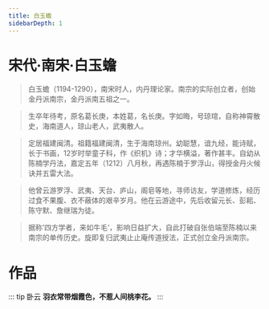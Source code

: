 ```yaml
---
title: 白玉蟾
sidebarDepth: 1
---
```


# 宋代·南宋·白玉蟾
> 白玉蟾（1194-1290），南宋时人，内丹理论家。南宗的实际创立者，创始金丹派南宗，金丹派南五祖之一。

> 生卒年待考，原名葛长庚，本姓葛，名长庚。字如晦，号琼琯，自称神霄散史，海南道人，琼山老人，武夷散人。

> 定居福建闽清。祖籍福建闽清，生于海南琼州。幼聪慧，谙九经，能诗赋，长于书画，12岁时举童子科，作《织机》诗；才华横溢，著作甚丰。自幼从陈楠学丹法，嘉定五年（1212）八月秋，再遇陈楠于罗浮山，得授金丹火候诀并五雷大法。

> 他曾云游罗浮、武夷、天台、庐山，阁皂等地，寻师访友，学道修炼，经历过食不果腹、衣不蔽体的艰辛岁月。他在云游途中，先后收留元长、彭耜、陈守默、詹继瑞为徒。

> 据称‘四方学者，来如牛毛‘，影响日益扩大，自此打破自张伯端至陈楠以来南宗的单传历史。旋即复归武夷止止庵传道授法，正式创立金丹派南宗。

# 作品
::: tip 卧云
**羽衣常带烟霞色，不惹人间桃李花。**
:::